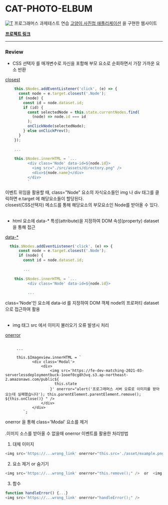 # CAT-PHOTO-ELBUM
[![T](https://asset.programmers.co.kr/image/origin/production/skill_check_assignment/119211/ae62b4c1-2fff-465a-81c7-1c4ba4a5288c.png)](https://school.programmers.co.kr/skill_check_assignments/100)
프로그래머스 과제테스트 연습 [고양이 사진첩 애플리케이션](https://school.programmers.co.kr/skill_check_assignments/100)
을 구현한 웹사이트

[**프로젝트 링크**](https://happyuniv-cat-photo-elbum.netlify.app/)

---

### Review
* CSS 선택자 를 매개변수로 자신을 포함해 부모 요소로 순회하면서 가장 가까운 요소 반환

[closest](https://developer.mozilla.org/ko/docs/Web/API/Element/closest)
```javascript
    this.$Nodes.addEventListener('click', (e) => {
      const node = e.target.closest('.Node');
      if (node) {
        const id = node.dataset.id;
        if (id) {
          const selectedNode = this.state.currentNodes.find(
            (node) => node.id === id
          );
          onClickNode(selectedNode);
        } else onClickPrev();
      }
    });
    
    ...
    
    this.$Nodes.innerHTML = `...
          <div class='Node' data-id=${node.id}>
            <img src="./src/assets/directory.png" />
            <div>${node.name}</div>
          </div>
          `
```
이벤트 위임을 활용할 때, class="Node" 요소의 자식요소들인 img 나 div 태그를 클릭하면 e.target 에 해당요소들이 할당된다. <br/>
closest(CSS선택자) 메소드를 통해 해당요소의 부모요소인 Node를 받아올 수 있다. 
<br/>
<br/>

* html 요소에 data-* 특성(attribute)을 지정하여 DOM 속성(property) dataset 을 통해 접근 

[data-*](https://developer.mozilla.org/ko/docs/Web/HTML/Global_attributes/data-*)
```javascript
  this.$Nodes.addEventListener('click', (e) => {
      const node = e.target.closest('.Node');
      if (node) {
        const id = node.dataset.id;
        
        ...
        
    this.$Nodes.innerHTML = `...
          <div class='Node' data-id=${node.id}>
          
          ...

```
class='Node'인 요소에 data-id 를 지정하여 DOM 객체 node의 프로퍼티 dataset으로 접근하여 활용
<br/>
<br/>
* img 태그 src 에서 이미지 불러오기 오류 발생시 처리

[onerror](https://developer.mozilla.org/ko/docs/Web/HTML/Element/img#%EC%9D%B4%EB%AF%B8%EC%A7%80%EB%A5%BC_%EA%B0%80%EC%A0%B8%EC%98%AC_%EC%88%98_%EC%97%86%EC%9D%84_%EB%95%8C)
```

     ...

     this.$Imageview.innerHTML = `
            <div class='Modal'>
                <div>
                    <img src='https://fe-dev-matching-2021-03-serverlessdeploymentbuck-1ooef0cg8h3vq.s3.ap-northeast-2.amazonaws.com/public${
                      this.state
                    }' onerror="alert('프로그래머스 서버 오류로 이미지를 받아오는데 실패했습니다'); this.parentElement.parentElement.remove(); ${this.onClose()} " />
                </div>
            </div>
        `;
```
onerror 을 통해 class='Modal' 요소를 제거 
<br/>
<br/>
.이미지 소스를 받아올 수 없을때 onerror 이벤트를 활용한 처리방법

1. 대체 이미지
```javascript
<img src='https://...wrong_link' onerror="this.src='./asset/example.png' />
```
2. 요소 제거 or 숨기기
```javascript
<img src='https://...wrong_link' onerror="this.remove();" />  or  <img src='https://...wrong_link' onerror="this.style.display='none';" />
```
3. 함수
```javascript
function handleError() {...}
<img src='https://...wrong_link' onerror="handleError();" />
```

